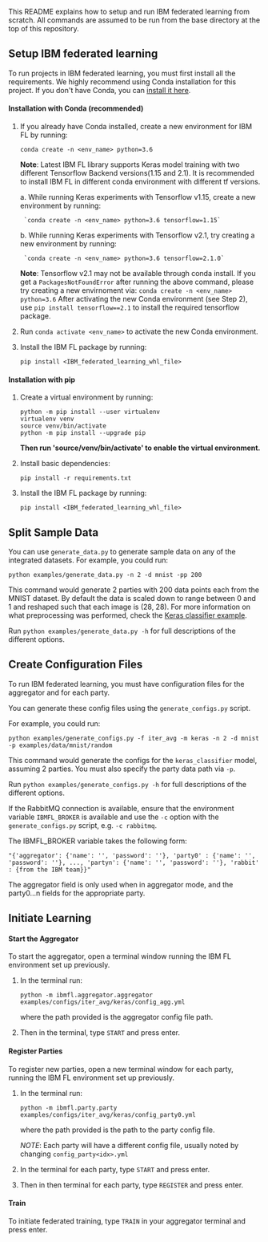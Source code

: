 This README explains how to setup and run IBM federated learning from scratch. All commands are assumed to be
run from the base directory at the top of this repository.

## Setup IBM federated learning

To run projects in IBM federated learning, you must first install all the requirements. 
We highly recommend using Conda installation for this project. If you don't have Conda,
you can [install it here](https://docs.conda.io/projects/conda/en/latest/user-guide/install/).

#### Installation with Conda (recommended)

1. If you already have Conda installed, create a new environment for IBM FL by running:

    `conda create -n <env_name> python=3.6`

    **Note**: Latest IBM FL library supports Keras model training with two different 
    Tensorflow Backend versions(1.15 and 2.1). It is recommended to install IBM FL 
    in different conda environment with different tf versions.
    
    a. While running Keras experiments with Tensorflow v1.15, create a new environment 
    by running:

        `conda create -n <env_name> python=3.6 tensorflow=1.15`

    b. While running Keras experiments with Tensorflow v2.1, try creating a new environment by running:

        `conda create -n <env_name> python=3.6 tensorflow=2.1.0`
 
    **Note**: Tensorflow v2.1 may not be available through conda install. If you get a `PackagesNotFoundError` after running the above command, please try creating a new envirnoment via:
        `conda create -n <env_name> python=3.6`
    After activating the new Conda environment (see Step 2), use `pip install tensorflow==2.1` to install the required tensorflow package.

2. Run `conda activate <env_name>` to activate the new Conda environment.

3. Install the IBM FL package by running:
    
    `pip install <IBM_federated_learning_whl_file>`


#### Installation with pip

1. Create a virtual environment by running:

    ```commandline
    python -m pip install --user virtualenv
    virtualenv venv
    source venv/bin/activate
    python -m pip install --upgrade pip
    ```

    **Then run 'source/venv/bin/activate' to enable the virtual environment.**

2. Install basic dependencies:

    `pip install -r requirements.txt`

3. Install the IBM FL package by running:
    
    `pip install <IBM_federated_learning_whl_file>`


## Split Sample Data

You can use `generate_data.py` to generate sample data on any of the integrated datasets. For example, you could run:
```commandline
python examples/generate_data.py -n 2 -d mnist -pp 200
```

This command would generate 2 parties with 200 data points each from the MNIST dataset. By default
the data is scaled down to range between 0 and 1 and reshaped such that each image is (28, 28). For
more information on what preprocessing was performed, check the [Keras classifier example](/examples/keras_classifier).

Run `python examples/generate_data.py -h` for full descriptions
of the different options. 

## Create Configuration Files

To run IBM federated learning, you must have configuration files for the aggregator and for each party.

You can generate these config files using the `generate_configs.py` script.
 
For example, you could run:

```commandline
python examples/generate_configs.py -f iter_avg -m keras -n 2 -d mnist -p examples/data/mnist/random 
```

This command would generate the configs for the `keras_classifier` model, assuming 2 parties.
You must also specify the party data path via `-p`. 

Run `python examples/generate_configs.py -h` for full descriptions of the different options.

If the RabbitMQ connection is available, ensure that the environment variable `IBMFL_BROKER` is available and use the `-c` option with the `generate_configs.py` script, e.g. `-c rabbitmq`.

The IBMFL_BROKER variable takes the following form:

`"{'aggregator': {'name': '', 'password': ''}, 'party0' : {'name': '', 'password': ''}, ..., 'partyn': {'name': '', 'password': ''}, 'rabbit' : {from the IBM team}}"`

The aggregator field is only used when in aggregator mode, and the party0...n fields for the appropriate party.


## Initiate Learning

#### Start the Aggregator

To start the aggregator, open a terminal window running the IBM FL environment set up previously.

1. In the terminal run:
    ```commandline
    python -m ibmfl.aggregator.aggregator examples/configs/iter_avg/keras/config_agg.yml
    ```  

    where the path provided is the aggregator config file path.

2. Then in the terminal, type `START` and press enter.

#### Register Parties

To register new parties, open a new terminal window for each party, running the IBM FL environment set up previously.

1. In the terminal run:
     ```commandline
    python -m ibmfl.party.party examples/configs/iter_avg/keras/config_party0.yml
    ``` 

    where the path provided is the path to the party config file.

    *NOTE*: Each party will have a different config file, usually noted by changing `config_party<idx>.yml`

2.  In the terminal for each party, type `START` and press enter.

3. Then in then terminal for each party, type `REGISTER` and press enter.

#### Train

To initiate federated training, type `TRAIN` in your aggregator terminal and press enter.
